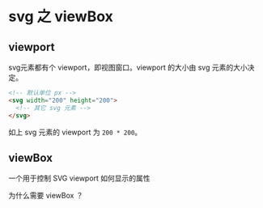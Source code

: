 # svg 之 viewBox

## viewport

svg元素都有个 viewport，即视图窗口。viewport 的大小由 svg 元素的大小决定。

```html
<!-- 默认单位 px -->
<svg width="200" height="200">
  <!-- 其它 svg 元素 -->
</svg>
```
如上 svg 元素的 viewport 为 `200 * 200`。

## viewBox

一个用于控制 SVG viewport 如何显示的属性

为什么需要 viewBox ？